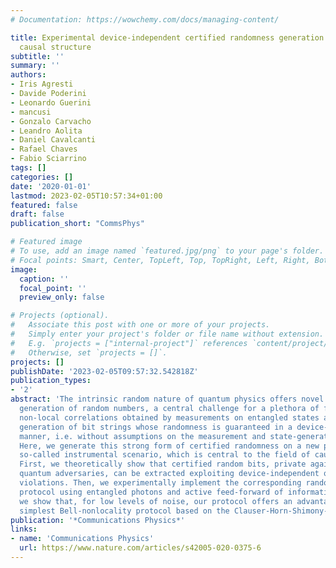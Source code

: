 ```yaml
---
# Documentation: https://wowchemy.com/docs/managing-content/

title: Experimental device-independent certified randomness generation with an instrumental
  causal structure
subtitle: ''
summary: ''
authors:
- Iris Agresti
- Davide Poderini
- Leonardo Guerini
- mancusi
- Gonzalo Carvacho
- Leandro Aolita
- Daniel Cavalcanti
- Rafael Chaves
- Fabio Sciarrino
tags: []
categories: []
date: '2020-01-01'
lastmod: 2023-02-05T10:57:34+01:00
featured: false
draft: false
publication_short: "CommsPhys"

# Featured image
# To use, add an image named `featured.jpg/png` to your page's folder.
# Focal points: Smart, Center, TopLeft, Top, TopRight, Left, Right, BottomLeft, Bottom, BottomRight.
image:
  caption: ''
  focal_point: ''
  preview_only: false

# Projects (optional).
#   Associate this post with one or more of your projects.
#   Simply enter your project's folder or file name without extension.
#   E.g. `projects = ["internal-project"]` references `content/project/deep-learning/index.md`.
#   Otherwise, set `projects = []`.
projects: []
publishDate: '2023-02-05T09:57:32.542818Z'
publication_types:
- '2'
abstract: 'The intrinsic random nature of quantum physics offers novel tools for the
  generation of random numbers, a central challenge for a plethora of fields. Bell
  non-local correlations obtained by measurements on entangled states allow for the
  generation of bit strings whose randomness is guaranteed in a device-independent
  manner, i.e. without assumptions on the measurement and state-generation devices.
  Here, we generate this strong form of certified randomness on a new platform: the
  so-called instrumental scenario, which is central to the field of causal inference.
  First, we theoretically show that certified random bits, private against general
  quantum adversaries, can be extracted exploiting device-independent quantum instrumental-inequality
  violations. Then, we experimentally implement the corresponding randomness-generation
  protocol using entangled photons and active feed-forward of information. Moreover,
  we show that, for low levels of noise, our protocol offers an advantage over the
  simplest Bell-nonlocality protocol based on the Clauser-Horn-Shimony-Holt inequality.'
publication: '*Communications Physics*'
links:
- name: 'Communications Physics'
  url: https://www.nature.com/articles/s42005-020-0375-6
---
```

